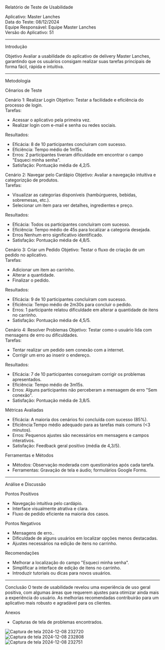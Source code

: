 Relatório de Teste de Usabilidade

Aplicativo: Master Lanches  
Data do Teste: 08/12/2024  
Equipe Responsável: Equipe Master Lanches  
Versão do Aplicativo: 51  

---

Introdução

Objetivo
Avaliar a usabilidade do aplicativo de delivery Master Lanches, garantindo que os usuários consigam realizar suas tarefas principais de forma fácil, rápida e intuitiva.

---

Metodologia

Cênarios de Teste

Cenário 1: Realizar Login
Objetivo: Testar a facilidade e eficiência do processo de login.  
Tarefas:
- Acessar o aplicativo pela primeira vez.
- Realizar login com e-mail e senha ou redes sociais.

Resultados:
- Eficácia: 8 de 10 participantes concluíram com sucesso.
- Eficiência: Tempo médio de 1m15s.
- Erros: 2 participantes tiveram dificuldade em encontrar o campo "Esqueci minha senha".
- Satisfação: Pontuação média de 4,2/5.

Cenário 2: Navegar pelo Cardápio
Objetivo: Avaliar a navegação intuitiva e categorizção de produtos.  
Tarefas:
- Visualizar as categorias disponíveis (hambúrgueres, bebidas, sobremesas, etc.).
- Selecionar um item para ver detalhes, ingredientes e preço.

Resultados:
- Eficácia: Todos os participantes concluíram com sucesso.
- Eficiência: Tempo médio de 45s para localizar a categoria desejada.
- Erros Nenhum erro significativo identificado.
- Satisfação: Pontuação média de 4,8/5.

Cenário 3: Criar um Pedido
Objetivo: Testar o fluxo de criação de um pedido no aplicativo.  
Tarefas:
- Adicionar um item ao carrinho.
- Alterar a quantidade.
- Finalizar o pedido.

Resultados:
- Eficácia: 9 de 10 participantes concluíram com sucesso.
- Eficiência: Tempo médio de 2m30s para concluir o pedido.
- Erros: 1 participante relatou dificuldade em alterar a quantidade de itens no carrinho.
- Satisfação: Pontuação média de 4,5/5.

Cenário 4: Resolver Problemas
Objetivo: Testar como o usuário lida com mensagens de erro ou dificuldades.  
Tarefas:
- Tentar realizar um pedido sem conexão com a internet.
- Corrigir um erro ao inserir o endereço.

Resultados:
- Eficácia: 7 de 10 participantes conseguiram corrigir os problemas apresentados.
- Eficiência: Tempo médio de 3m15s.
- Erros: Alguns participantes não perceberam a mensagem de erro "Sem conexão".
- Satisfação: Pontuação média de 3,8/5.

Métricas Avaliadas
- Eficácia: A maioria dos cenários foi concluída com sucesso (85%).
- Eficiência:Tempo médio adequado para as tarefas mais comuns (<3 minutos).
- Erros: Pequenos ajustes são necessários em mensagens e campos interativos.
- Satisfação: Feedback geral positivo (média de 4,3/5).

Ferramentas e Métodos
- Métodos: Observação moderada com questionários após cada tarefa.
- Ferramentas: Gravação de tela e áudio; formulários Google Forms.

---

Análise e Discussão

Pontos Positivos
- Navegação intuitiva pelo cardápio.
- Interface visualmente atrativa e clara.
- Fluxo de pedido eficiente na maioria dos casos.

Pontos Negativos
- Mensagens de erro..
- Dificuldade de alguns usuários em localizar opções menos destacadas.
- Ajustes necessários na edição de itens no carrinho.

Recomendações
- Melhorar a localização do campo "Esqueci minha senha".
- Simplificar a interface de edição de itens no carrinho.
- Introduzir tutoriais ou dicas para novos usuários.

---

Conclusão
O teste de usabilidade revelou uma experiência de uso geral positiva, com algumas áreas que requerem ajustes para otimizar ainda mais a experiência do usuário. As melhorias recomendadas contribuirão para um aplicativo mais robusto e agradável para os clientes.

Anexos
- Capturas de tela de problemas encontrados.

![Captura de tela 2024-12-08 232720](https://github.com/user-attachments/assets/53794df8-8ba4-4a2a-8276-ea29712cee9d)
![Captura de tela 2024-12-08 232808](https://github.com/user-attachments/assets/2d703d25-76f1-4ca9-bc60-e3b762dc0023)
![Captura de tela 2024-12-08 232751](https://github.com/user-attachments/assets/5976afb5-ca2b-4ed8-83e3-d2763ecf9442)
